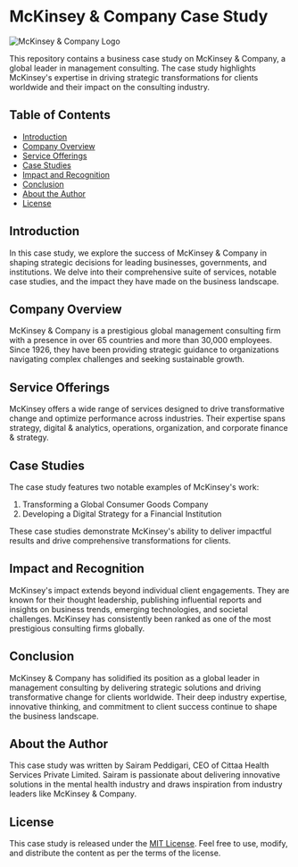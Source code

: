 # McKinsey & Company Case Study

![McKinsey & Company Logo](https://www.mckinsey.com/~/media/mckinsey/locations/asia/india/careers/our%20people/campus%20programs/mck_logo_new.ashx)

This repository contains a business case study on McKinsey & Company, a global leader in management consulting. The case study highlights McKinsey's expertise in driving strategic transformations for clients worldwide and their impact on the consulting industry.

## Table of Contents
- [Introduction](#introduction)
- [Company Overview](#company-overview)
- [Service Offerings](#service-offerings)
- [Case Studies](#case-studies)
- [Impact and Recognition](#impact-and-recognition)
- [Conclusion](#conclusion)
- [About the Author](#about-the-author)
- [License](#license)

## Introduction
In this case study, we explore the success of McKinsey & Company in shaping strategic decisions for leading businesses, governments, and institutions. We delve into their comprehensive suite of services, notable case studies, and the impact they have made on the business landscape.

## Company Overview
McKinsey & Company is a prestigious global management consulting firm with a presence in over 65 countries and more than 30,000 employees. Since 1926, they have been providing strategic guidance to organizations navigating complex challenges and seeking sustainable growth.

## Service Offerings
McKinsey offers a wide range of services designed to drive transformative change and optimize performance across industries. Their expertise spans strategy, digital & analytics, operations, organization, and corporate finance & strategy.

## Case Studies
The case study features two notable examples of McKinsey's work:
1. Transforming a Global Consumer Goods Company
2. Developing a Digital Strategy for a Financial Institution

These case studies demonstrate McKinsey's ability to deliver impactful results and drive comprehensive transformations for clients.

## Impact and Recognition
McKinsey's impact extends beyond individual client engagements. They are known for their thought leadership, publishing influential reports and insights on business trends, emerging technologies, and societal challenges. McKinsey has consistently been ranked as one of the most prestigious consulting firms globally.

## Conclusion
McKinsey & Company has solidified its position as a global leader in management consulting by delivering strategic solutions and driving transformative change for clients worldwide. Their deep industry expertise, innovative thinking, and commitment to client success continue to shape the business landscape.

## About the Author
This case study was written by Sairam Peddigari, CEO of Cittaa Health Services Private Limited. Sairam is passionate about delivering innovative solutions in the mental health industry and draws inspiration from industry leaders like McKinsey & Company.

## License
This case study is released under the [MIT License](https://opensource.org/licenses/MIT). Feel free to use, modify, and distribute the content as per the terms of the license.

